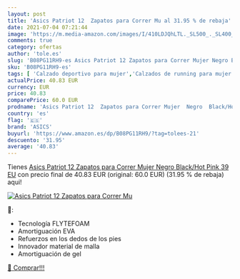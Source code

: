 ```yaml
---
layout: post
title: 'Asics Patriot 12  Zapatos para Correr Mu al 31.95 % de rebaja'
date: 2021-07-04 07:21:44
image: 'https://m.media-amazon.com/images/I/410LDJQhLTL._SL500_._SL400_.jpg'
comments: true
category: ofertas
author: 'tole.es'
slug: 'B08PG11RH9-es Asics Patriot 12 Zapatos para Correr Mujer Negro Black/Hot...'
sku: 'B08PG11RH9-es'
tags: [ 'Calzado deportivo para mujer','Calzados de running para mujer','Calzados para correr en asfalto para mujer','Zapatillas y calzado deportivo para mujer','Zapatos','Zapatos para mujer','Zapatos y complementos','asics','zapatos', ]
actualPrice: 40.83 EUR
currency: EUR
price: 40.83
comparePrice: 60.0 EUR
prodname: 'Asics Patriot 12  Zapatos para Correr Mujer  Negro  Black/Hot Pink   39 EU'
country: 'es'
flag: '🇪🇸'
brand: 'ASICS'
buyurl: 'https://www.amazon.es/dp/B08PG11RH9/?tag=tolees-21'
descuento: '31.95'
average: '40.83'
---
```


Tienes [Asics Patriot 12  Zapatos para Correr Mujer  Negro  Black/Hot Pink   39 EU](https://www.amazon.es/dp/B08PG11RH9/?tag=tolees-21) con precio final de  40.83 EUR (original: 60.0 EUR) (31.95 %  de rebaja) aqui!

[![Asics Patriot 12  Zapatos para Correr Mu](https://m.media-amazon.com/images/I/410LDJQhLTL._SL500_._SL400_.jpg)](https://www.amazon.es/dp/B08PG11RH9/?tag=tolees-21)

🔎:

- Tecnología FLYTEFOAM
- Amortiguación EVA
- Refuerzos en los dedos de los pies
- Innovador material de malla
- Amortiguación de gel

[🛒 Comprar!!!](https://www.amazon.es/dp/B08PG11RH9/?tag=tolees-21)

